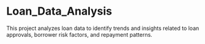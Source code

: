 # Loan_Data_Analysis
This project analyzes loan data to identify trends and insights related to loan approvals, borrower risk factors, and repayment patterns.  
